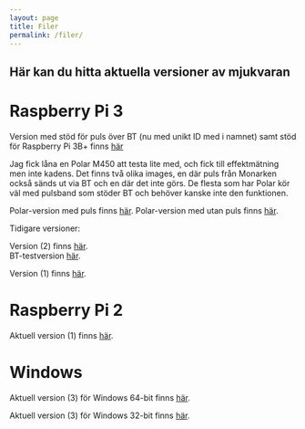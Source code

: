 ```yaml
---
layout: page
title: Filer
permalink: /filer/
---
```


## Här kan du hitta aktuella versioner av mjukvaran

# Raspberry Pi 3
Version med stöd för puls över BT (nu med unikt ID med i namnet) samt stöd för Raspberry Pi 3B+ finns [här][rpi3-v3rc3]

Jag fick låna en Polar M450 att testa lite med, och fick till effektmätning men inte kadens. Det finns två olika images, en där puls från Monarken också sänds ut via BT och en där det inte görs. De flesta som har Polar kör väl med pulsband som stöder BT och behöver kanske inte den funktionen.

Polar-version med puls finns [här][rpi3-polar-hrm].
Polar-version med utan puls finns [här][rpi3-polar-no-hrm].

Tidigare versioner:

Version (2) finns [här][rpi3-v2].  
BT-testversion  [här][rpi3-bttest].

Version (1) finns [här][rpi3-v1].

# Raspberry Pi 2
Aktuell version (1) finns [här][rpi2-v1].

# Windows
Aktuell version (3) för Windows 64-bit finns [här][win-64-v3].

Aktuell version (3) för Windows 32-bit finns [här][win-32-v3].


[rpi2-v1]: http://linode.unixshell.se/monark/image-monark-raspberrypi2_v1.zip
[rpi3-v1]: http://linode.unixshell.se/monark/image-monark-raspberrypi3_v1.zip
[rpi3-v2]: http://linode.unixshell.se/monark/image-monark-raspberrypi3_v2.zip
[rpi3-polar-hrm]: http://linode.unixshell.se/monark/image-monark-polar-with-hr.zip
[rpi3-polar-no-hrm]: http://linode.unixshell.se/monark/image-monark-polar-without-hr.zip
[win-32-v3]: http://linode.unixshell.se/monark/Monark-ANT-32_v3.zip
[win-64-v3]: http://linode.unixshell.se/monark/Monark-ANT_v3.zip
[rpi3-bttest]: http://linode.unixshell.se/monark/image-monark-raspberrypi3-bt-test.zip
[rpi3-v3rc1]: http://linode.unixshell.se/monark/image-monark-raspberrypi3_v3-rc1.zip
[rpi3-v3rc3]: http://linode.unixshell.se/monark/image-monark-raspberrypi3_v3-rc3.zip
